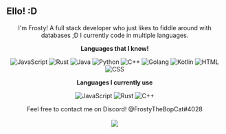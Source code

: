 <p align="center">
<h2>Ello! :D</h2>
<p align="center">I'm Frosty! A full stack developer who just likes to fiddle around with databases ;D I currently code in multiple languages.</p>

<p align="center">
<strong>Languages that I know!</strong>
<p align="center">
<img alt="JavaScript" src="https://img.shields.io/badge/javascript%20-%23323330.svg?&style=for-the-badge&logo=javascript&logoColor=%23F7DF1E"/> <img alt="Rust" src="https://img.shields.io/badge/rust-%23000000.svg?&style=for-the-badge&logo=rust&logoColor=white"/> <img alt="Java" src="https://img.shields.io/badge/java-%23ED8B00.svg?&style=for-the-badge&logo=java&logoColor=white"/> <img alt="Python" src="https://img.shields.io/badge/python%20-%2314354C.svg?&style=for-the-badge&logo=python&logoColor=white"/> <img alt="C++" src="https://img.shields.io/badge/C++%20-%23323330.svg?&logo=c%2B%2B&style=for-the-badge"/>
  <img alt="Golang" src="https://img.shields.io/badge/Golang%20-%23323330.svg?&style=for-the-badge&logo=go&logoColor=%23F7DF1E">
  <img alt="Kotlin" src="https://img.shields.io/badge/Kotlin%20-%23323330.svg?&style=for-the-badge&logo=kotlin&logoColor=%23F7DF1E">
    <img alt="HTML" src="https://img.shields.io/badge/Kotlin%20-%23323330.svg?&style=for-the-badge&logo=html&logoColor=%23F7DF1E">
    <img alt="CSS" src="https://img.shields.io/badge/Kotlin%20-%23323330.svg?&style=for-the-badge&logo=css&logoColor=%23F7DF1E">
</p>

<p align="center">
<strong>Languages I currently use</strong>
<p align="center">
<img alt="JavaScript" src="https://img.shields.io/badge/javascript%20-%23323330.svg?&style=for-the-badge&logo=javascript&logoColor=%23F7DF1E"/> <img alt="Rust" src="https://img.shields.io/badge/rust-%23000000.svg?&style=for-the-badge&logo=rust&logoColor=white"/> <img alt="C++" src="https://img.shields.io/badge/C++%20-%23323330.svg?&logo=c%2B%2B&style=for-the-badge"/>
</p>

<p align="center">
Feel free to contact me on Discord! @FrostyTheBopCat#4028<br></br>
<a href="https://github-readme-stats.vercel.app/api?username=YaniCode&show_icons=true&theme=nord">
  <img align="center" src="https://github-readme-stats.vercel.app/api?username=YaniCode&show_icons=true&theme=nord" />
</a><br></br>
</p>
